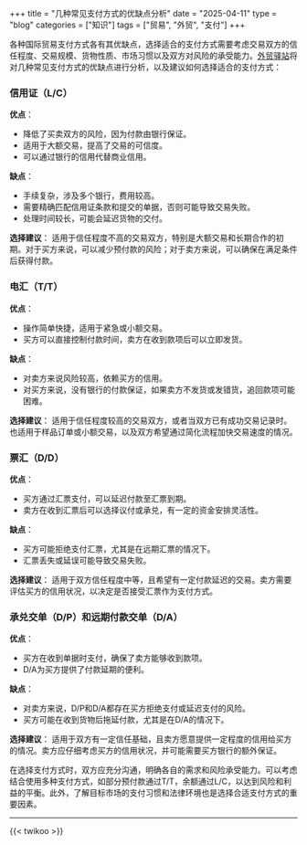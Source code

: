 +++
title = "几种常见支付方式的优缺点分析"
date = "2025-04-11"
type = "blog"
categories = ["知识"]
tags = ["贸易", "外贸", "支付"]
+++

各种国际贸易支付方式各有其优缺点，选择适合的支付方式需要考虑交易双方的信任程度、交易规模、货物性质、市场习惯以及双方对风险的承受能力。[外贸驿站](/ "外贸人士必备的专业导航网站，外贸资源全汇聚，成长路上好帮手")将对几种常见支付方式的优缺点进行分析，以及建议如何选择适合的支付方式：

### 信用证（L/C）
**优点**：
- 降低了买卖双方的风险，因为付款由银行保证。
- 适用于大额交易，提高了交易的可信度。
- 可以通过银行的信用代替商业信用。

**缺点**：
- 手续复杂，涉及多个银行，费用较高。
- 需要精确匹配信用证条款和提交的单据，否则可能导致交易失败。
- 处理时间较长，可能会延迟货物的交付。

**选择建议**：
适用于信任程度不高的交易双方，特别是大额交易和长期合作的初期。对于买方来说，可以减少预付款的风险；对于卖方来说，可以确保在满足条件后获得付款。

### 电汇（T/T）
**优点**：
- 操作简单快捷，适用于紧急或小额交易。
- 买方可以直接控制付款时间，卖方在收到款项后可以立即发货。

**缺点**：
- 对卖方来说风险较高，依赖买方的信用。
- 对买方来说，没有银行的付款保证，如果卖方不发货或发错货，追回款项可能困难。

**选择建议**：
适用于信任程度较高的交易双方，或者当双方已有成功交易记录时。也适用于样品订单或小额交易，以及双方希望通过简化流程加快交易速度的情况。

### 票汇（D/D）
**优点**：
- 买方通过汇票支付，可以延迟付款至汇票到期。
- 卖方在收到汇票后可以选择议付或承兑，有一定的资金安排灵活性。

**缺点**：
- 买方可能拒绝支付汇票，尤其是在远期汇票的情况下。
- 汇票丢失或延误可能导致交易失败。

**选择建议**：
适用于双方信任程度中等，且希望有一定付款延迟的交易。卖方需要评估买方的信用状况，以决定是否接受汇票作为支付方式。

### 承兑交单（D/P）和远期付款交单（D/A）
**优点**：
- 买方在收到单据时支付，确保了卖方能够收到款项。
- D/A为买方提供了付款延期的便利。

**缺点**：
- 对卖方来说，D/P和D/A都存在买方拒绝支付或延迟支付的风险。
- 买方可能在收到货物后拖延付款，尤其是在D/A的情况下。

**选择建议**：
适用于双方有一定信任基础，且卖方愿意提供一定程度的信用给买方的情况。卖方应仔细考虑买方的信用状况，并可能需要买方银行的额外保证。

在选择支付方式时，双方应充分沟通，明确各自的需求和风险承受能力。可以考虑结合使用多种支付方式，如部分预付款通过T/T，余额通过L/C，以达到风险和利益的平衡。此外，了解目标市场的支付习惯和法律环境也是选择合适支付方式的重要因素。

---

{{< twikoo >}}  <!-- 使用默认设置 -->